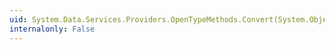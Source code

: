 ```yaml
---
uid: System.Data.Services.Providers.OpenTypeMethods.Convert(System.Object,System.Data.Services.Providers.ResourceType)
internalonly: False
---
```

